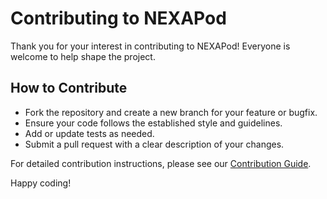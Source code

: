 # Contributing to NEXAPod

Thank you for your interest in contributing to NEXAPod! Everyone is welcome to help shape the project.

## How to Contribute

- Fork the repository and create a new branch for your feature or bugfix.
- Ensure your code follows the established style and guidelines.
- Add or update tests as needed.
- Submit a pull request with a clear description of your changes.

For detailed contribution instructions, please see our [Contribution Guide](./CONTRIBUTING_GUIDE.md).

Happy coding!

